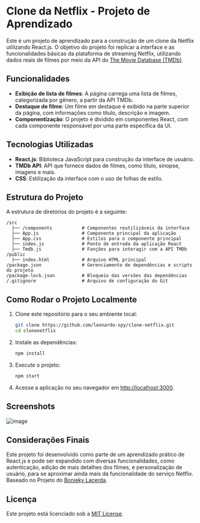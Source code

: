 
# Clone da Netflix - Projeto de Aprendizado

Este é um projeto de aprendizado para a construção de um clone da Netflix utilizando React.js. O objetivo do projeto foi replicar a interface e as funcionalidades básicas da plataforma de streaming Netflix, utilizando dados reais de filmes por meio da API do [The Movie Database (TMDb)](https://www.themoviedb.org/).

## Funcionalidades

- **Exibição de lista de filmes**: A página carrega uma lista de filmes, categorizada por gênero, a partir da API TMDb.
- **Destaque de filme**: Um filme em destaque é exibido na parte superior da página, com informações como título, descrição e imagem.
- **Componentização**: O projeto é dividido em componentes React, com cada componente responsável por uma parte específica da UI.

## Tecnologias Utilizadas

- **React.js**: Biblioteca JavaScript para construção da interface de usuário.
- **TMDb API**: API que fornece dados de filmes, como título, sinopse, imagens e mais.
- **CSS**: Estilização da interface com o uso de folhas de estilo.

## Estrutura do Projeto

A estrutura de diretórios do projeto é a seguinte:

```
/src
  ├── /components           # Componentes reutilizáveis da interface
  ├── App.js                # Componente principal da aplicação
  ├── App.css               # Estilos para o componente principal
  ├── index.js              # Ponto de entrada da aplicação React
  ├── Tmdb.js               # Funções para interagir com a API TMDb
/public
  ├── index.html            # Arquivo HTML principal
/package.json               # Gerenciamento de dependências e scripts do projeto
/package-lock.json          # Bloqueio das versões das dependências
/.gitignore                 # Arquivo de configuração do Git
```

## Como Rodar o Projeto Localmente

1. Clone este repositório para o seu ambiente local:

   ```bash
   git clone https://github.com/leonardo-spy/clone-netflix.git
   cd clonenetflix
   ```

2. Instale as dependências:

   ```bash
   npm install
   ```

3. Execute o projeto:

   ```bash
   npm start
   ```

4. Acesse a aplicação no seu navegador em [http://localhost:3000](http://localhost:3000).

## Screenshots

![image](https://github.com/user-attachments/assets/6af4e2a1-54b6-46ab-8da8-40f3856362a8)

## Considerações Finais

Este projeto foi desenvolvido como parte de um aprendizado prático de React.js e pode ser expandido com diversas funcionalidades, como autenticação, adição de mais detalhes dos filmes, e personalização de usuário, para se aproximar ainda mais da funcionalidade do serviço Netflix.<br/>Baseado no Projeto do [Bonieky Lacerda](https://www.youtube.com/watch?v=tBweoUiMsDg).

## Licença

Este projeto está licenciado sob a [MIT License](LICENSE).
